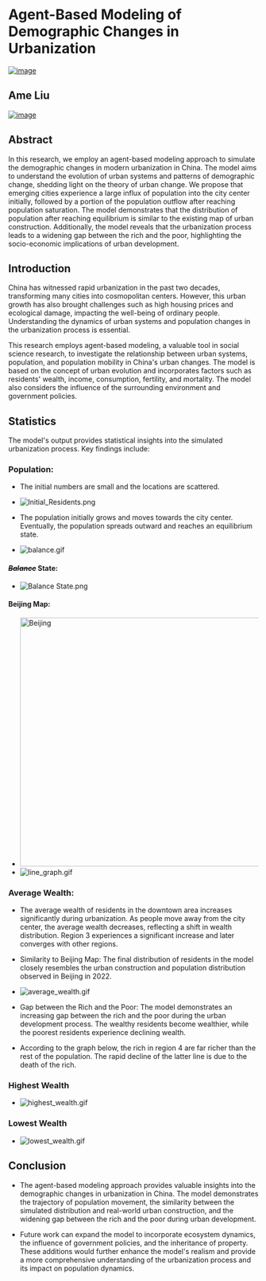 # Agent-Based Modeling of Demographic Changes in Urbanization
[<img src="Images/Math.png" alt="image" width="">](https://research-repository.uwa.edu.au/en/persons/shannon-algar)

## Ame Liu
[<img src="Images/Email.png" alt="image" width="">](mailto:22910358@student.uwa.edu.au)

## Abstract
In this research, we employ an agent-based modeling approach to simulate the demographic changes in modern urbanization in China. The model aims to understand the evolution of urban systems and patterns of demographic change, shedding light on the theory of urban change. We propose that emerging cities experience a large influx of population into the city center initially, followed by a portion of the population outflow after reaching population saturation. The model demonstrates that the distribution of population after reaching equilibrium is similar to the existing map of urban construction. Additionally, the model reveals that the urbanization process leads to a widening gap between the rich and the poor, highlighting the socio-economic implications of urban development.

## Introduction
China has witnessed rapid urbanization in the past two decades, transforming many cities into cosmopolitan centers. However, this urban growth has also brought challenges such as high housing prices and ecological damage, impacting the well-being of ordinary people. Understanding the dynamics of urban systems and population changes in the urbanization process is essential. 

This research employs agent-based modeling, a valuable tool in social science research, to investigate the relationship between urban systems, population, and population mobility in China's urban changes. The model is based on the concept of urban evolution and incorporates factors such as residents' wealth, income, consumption, fertility, and mortality. The model also considers the influence of the surrounding environment and government policies.

## Statistics
The model's output provides statistical insights into the simulated urbanization process. Key findings include:

### Population:
- The initial numbers are small and the locations are scattered.
- ![Initial_Residents.png](Images%2FInitial_Residents.png)

- The population initially grows and moves towards the city center. Eventually, the population spreads outward and reaches an equilibrium state.
- ![balance.gif](Gif%2Fbalance.gif)

#### _~~Balance~~_ State:

- ![Balance State.png](Images%2FBalance%20State.png)

#### Beijing Map:

- <img src="Images/Beijing.png" alt="Beijing" width="500">
- ![line_graph.gif](Gif%2Fline_graph.gif)


### Average Wealth:
- The average wealth of residents in the downtown area increases significantly during urbanization. As people move away from the city center, the average wealth decreases, reflecting a shift in wealth distribution. Region 3 experiences a significant increase and later converges with other regions.
- Similarity to Beijing Map: The final distribution of residents in the model closely resembles the urban construction and population distribution observed in Beijing in 2022.

- ![average_wealth.gif](Gif%2Faverage_wealth.gif)
- Gap between the Rich and the Poor: The model demonstrates an increasing gap between the rich and the poor during the urban development process. The wealthy residents become wealthier, while the poorest residents experience declining wealth.

- According to the graph below, the rich in region 4 are far richer than the rest of the population. The rapid decline of
the latter line is due to the death of the rich.
### Highest Wealth
- ![highest_wealth.gif](Gif%2Fhighest_wealth.gif)

### Lowest Wealth
- ![lowest_wealth.gif](Gif%2Flowest_wealth.gif)


## Conclusion
- The agent-based modeling approach provides valuable insights into the demographic changes in urbanization in China. The model demonstrates the trajectory of population movement, the similarity between the simulated distribution and real-world urban construction, and the widening gap between the rich and the poor during urban development.

- Future work can expand the model to incorporate ecosystem dynamics, the influence of government policies, and the inheritance of property. These additions would further enhance the model's realism and provide a more comprehensive understanding of the urbanization process and its impact on population dynamics.

